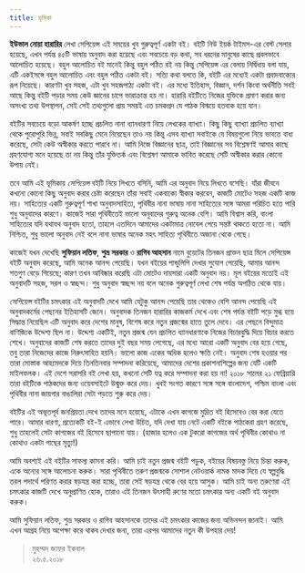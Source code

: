 ```yaml
---
title: ভূমিকা
---
```


**ইউভাল নোয়া হারারির** লেখা সেপিয়েন্স এই সময়ের খুব গুরুত্বপূর্ণ একটা বই। বইটি নিউ ইয়র্ক টাইমস-এর বেস্ট সেলার হয়েছে, এখন পর্যন্ত ৪৫টি ভাষায় অনুবাদ করা হয়েছে এবং সবচেয়ে বড় কথা, সব ধরনের মানুষের কাছে প্রবলভাবে আলোচিত হয়েছে। বহুল আলোচিত বই মানেই কিন্তু বহুল পঠিত বই নয় কিন্তু সেপিয়েন্স এর বেলায় নির্দ্বিধায় বলা যায়, এটি একইসঙ্গে বহুল আলোচিত এবং বহুল পঠিত একটা বই। সত্যি কথা বলতে কি, বইটি এর মধ্যেই একটা প্রবাদবাক্যের রূপ নিয়েছে। কারণটা খুব সহজ, এটা খুব সহজপাঠ্য
একটা বই। এর মধ্যে ইতিহাস, বিজ্ঞান, দর্শন কিংবা অর্থনীতি সবই আছে কিন্তু বইটি পড়ার সময় কেউ জ্ঞানের চাপে ভারাক্রান্ত হয় না। হারারি বইটিতে নিজের যুক্তিকে প্রমাণ করার জন্য অসংখ্য তথ্য উপস্থাপন, সেই সেই তথ্যগুলো প্রায় সময়ই এত চমকপ্রদ যে পাঠক বিস্ময়ে হতবাক হয়ে যান।

বইটির সবচেয়ে বড়ো আকর্ষণ হচ্ছে প্রচলিত নানা ধ্যানধারণা নিয়ে লেখকের ব্যাখ্যা। কিছু কিছু ব্যাখ্যা প্রচলিত ব্যাখ্যা থেকে পুরোপুরি ভিন্ন, সবাই সবকিছু মেনে নিয়েছেন তাও নয় কিন্তু এসব ব্যাখ্যা সবাইকে যে বিষয়গুলো নিয়ে ভাবতে বাধ্য করেছে, সেটা কেউ অস্বীকার করতে পারবে না। আমি নিজে বিজ্ঞানের ছাত্র, তাই বিজ্ঞানের সব বিশ্লেষণই আমার কাছে গ্রহণযোগ্য মনে হয়েছে তা নয় কিন্তু তাঁর যুক্তিতর্ক এবং বিশ্লেষণ আমাকে ভাবিত করেছে সেটি অস্বীকার করার কোনো উপায় নেই।

তবে আমি এই ভূমিকায় _সেপিয়েন্স_ বইটি নিয়ে লিখতে বসিনি, আমি এর অনুবাদ নিয়ে লিখতে বসেছি। যাঁরা জীবনে কখনো কোনো কিছু অনুবাদ করার চেষ্টা করেছেন তাঁরা সবাই একবাক্যে স্বীকার করবেন, কাজটি মোটেও সহজ একটি কাজ নয়। সাহিত্যের একটি গুরুত্বপূর্ণ শাখা অনুবাদসাহিত্য, পৃথিবীর নানা ভাষায় নানা সাহিত্যের সঙ্গে আমরা পরিচিত হতে পারি শুধু অনুবাদের কারণে। কাজেই সারা পৃথিবীতেই ভালো অনুবাদের গুরুত্ব অনেক বেশি। আমি বিশ্বাস করি, বাংলা সাহিত্যের যদি যথাযথ অনুবাদ হতো, তাহলে এতদিনে আমাদের একটামাত্র নোবেল পেয়ে সন্তষ্ট থাকতে হতো না। আমি নিশ্চিত, শুধু ভালো অনুবাদ নেই বলে নানা ভাষার অনেক মহৎ সাহিত্য পৃথিবীতে অজানা থেকে গেছে।

কাজেই যখন দেখেছি **সুফিয়ান লতিফ**, **শুভ্র সরকার** ও **রাগিব আহসান**
নামে বুয়েটের তিনজন প্রাক্তন ছাত্র মিলে সেপিয়েন্স বইটি অনুবাদ করেছে, আমি অনেক আনন্দ পেয়েছি। যখন বইয়ের পান্ডুলিপি দেখার সুযোগ পেয়েছি, আমার আনন্দ শতগুণ বেড়ে গিয়েছে; কারণ তখন আবিষ্কার করেছি এটা মোটেও দায়সারা একটি অনুবাদ নয়। মূল বইয়ের মতোই এই অনুবাদটি সহজ, সরল ও স্বচ্ছন্দ। শুধু অনুবাদ স্বচ্ছন্দ নয় বলে অনেক গুরুত্বপূর্ণ লেখা শেষ পর্যন্ত অপঠিত থেকে যায়।

_সেপিয়েন্স_ বইটির চমৎকার এই অনুবাদটি দেখে আমি যেটুকু আনন্দ পেয়েছি তার থেকেও বেশি আনন্দ পেয়েছি এই অনুবাদকর্মের পেছনের ইতিহাসটি জেনে। অনুবাদক তিনজন হারারির কাজকর্ম দেখে এবং শেষ পর্যন্ত বইটি পড়ে মুগ্ধ হয়ে সিদ্ধান্ত নিয়েছিল এটি অনুবাদ করে দেশের মানুষ, বিশেষ করে নতুন প্রজন্মের হাতে তুলে দেবে। এর পেছনে বিন্দুমাত্র বাণিজ্যিক উদ্দেশ্য ছিল না। উদ্দেশ্য একটিই, নতুন প্রজন্ম যেন প্রচলিত ধ্যানধারণাকে নিজের বিচারবুদ্ধি দিয়ে বিচার করতে শেখে। অনুবাদের কাজটি শেষ করতে তাদের দুই বছর সময় লেগেছে, এর মধ্যে আরো একটি অনুবাদ বের হয়ে গেছে, তবু তারা নিজেদের কাজে নিরুৎসাহিত হয়নি। ভালো কাজ একের অধিক হলেও ক্ষতি নেই। অনুবাদ শেষ হওয়ার পর তারা মোস্তাক আহমেদকে দিয়ে তিনতিনবার সম্পাদনা করিয়েছে, আমাদের দেশের প্রকাশনাশিল্পের জন্য যেটি একটি মাইলফলক। এই দেশে সরাসরি বই লেখা হয়, কখনো সেটি যত্ন করে সম্পাদনা করা হয় না! ২০১৮ সালের ২১ ফেব্রিয়ারি তারা বইটিকে পাঠকদের জন্য ওয়েবসাইটে উন্মুক্ত করে দেয়। খুবই সংগত কারণে সঙ্গে সঙ্গে বাংলাদেশ, পশ্চিম বাংলা এবং পৃথিবীর নানা জায়গার বাঙালিরা সেটা পড়তে শুরু করে দেয়।

বইটির এই অভূতপূর্ব জনপ্রিয়তা দেখে তাদের মনে হয়েছে, এটাকে এখন কাগজে মুদ্রিত বই হিসেবেও বের করা যেতে পারে। আমার ধারণা, প্রত্যেকটি বই-ই এভাবে লেখা উচিত, যদি দেখা যায় নেটে একটি বইকে পাঠকেরা গ্রহণ করেছে, শুধু তাহলেই সেটা কাগজের বই হিসেবে ছাপানো যায়। (হাজার হলেও এক টুকরো কাগজের অর্থ পৃথিবীর কোথাও না কোথাও একটা গাছের মৃত্যু!)

আমি অবশ্যই এই বইটির সাফল্য কামনা করি। আমি চাই নতুন প্রজন্ম বইটি পড়ুক, বইয়ের বিষয়বস্তু নিয়ে চিন্তা করুক, একে অন্যের সঙ্গে আলোচনা করুক। সারা পৃথিবীতে তরুণ প্রজন্মকে সোশাল নেটওয়ার্ক নামক মাদক দিয়ে যে স্বল্পবুদ্ধি তরল পদার্থে পরিণত করার ষড়যন্ত্র করা হচ্ছে, তারা সেই ষড়যন্ত্র থেকে বের হয়ে আসুক। আমি চাই অন্য তরুণেরা এই চমৎকার কাজটি দেখে অনুপ্রাণিত হোক, তারাও এই তিনজন উৎসাহী রুণের মতো চমৎকার অন্য একটি বই অনুবাদ করুক।

আমি সুফিয়ান লতিফ, শুভ্র সরকার ও রাগিব আহসানকে তাদের এই চমৎকার কাজের জন্য অভিনন্দন জানাই। আমি এখন আগ্রহ নিয়ে অপেক্ষা করে থাকব দেখার জন্য, তারা এরপর আমাদের নতুন কী উপহার দেয়!

> মুহম্মদ জাফর ইকবাল <br/>
> ২৬.৫.২০১৮
